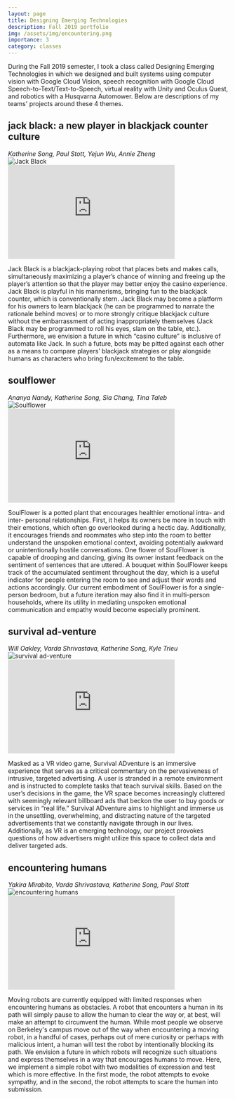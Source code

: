 ```yaml
---
layout: page
title: Designing Emerging Technologies
description: Fall 2019 portfolio
img: /assets/img/encountering.png
importance: 3
category: classes
---
```


During the Fall 2019 semester, I took a class called Designing Emerging Technologies in which we designed and built systems using computer vision with Google Cloud Vision, speech recognition with Google Cloud Speech-to-Text/Text-to-Speech, virtual reality with Unity and Oculus Quest, and robotics with a Husqvarna Automower. Below are descriptions of my teams' projects around these 4 themes. 

<h2>jack black: a new player in blackjack counter culture</h2>
<em>Katherine Song, Paul Stott, Yejun Wu, Annie Zheng</em>

<div class="row">
    <div class="col-sm mt-3 mt-md-0">
        <img class="img-fluid rounded z-depth-1" src="{{ '/assets/img/jackblack.png' | relative_url }}" alt="Jack Black" title="Jack Black"/>
    </div>
    <div class="col-sm mt-3 mt-md-0">
        <iframe width="380" height="214" src="https://www.youtube.com/embed/v2CpBpYoPgE" frameborder="0" allow="accelerometer; autoplay; clipboard-write; encrypted-media; gyroscope; picture-in-picture" allowfullscreen></iframe>
    </div>
</div>

Jack Black is a blackjack-playing robot that places bets and makes calls, simultaneously maximizing a player’s chance of winning and freeing up the player’s attention so that the player may better enjoy the casino experience. Jack Black is playful in his mannerisms, bringing fun to the blackjack counter, which is conventionally stern. Jack Black may become a platform for his owners to learn blackjack (he can be programmed to narrate the rationale behind moves) or to more strongly critique blackjack culture without the embarrassment of acting inappropriately themselves (Jack Black may be programmed to roll his eyes, slam on the table, etc.). Furthermore, we envision a future in which “casino culture” is inclusive of automata like Jack. In such a future, bots may be pitted against each other as a means to compare players’ blackjack strategies or play alongside humans as characters who bring fun/excitement to the table.

<p></p>
<h2>soulflower</h2>
<em>Ananya Nandy, Katherine Song, Sia Chang, Tina Taleb</em>

<div class="row">
    <div class="col-sm mt-3 mt-md-0">
        <img class="img-fluid rounded z-depth-1" src="{{ '/assets/img/soulflower.jpg' | relative_url }}" alt="Soulflower" title="Soulflower"/>
    </div>
    <div class="col-sm mt-3 mt-md-0">
        <iframe width="380" height="214" src="https://www.youtube.com/embed/jrJ6WAsjsq0" frameborder="0" allow="accelerometer; autoplay; clipboard-write; encrypted-media; gyroscope; picture-in-picture" allowfullscreen></iframe>
    </div>
</div>

SoulFlower is a potted plant that encourages healthier emotional intra- and inter- personal relationships. First, it helps its owners be more in touch with their emotions, which often go overlooked during a hectic day. Additionally, it encourages friends and roommates who step into the room to better understand the unspoken emotional context, avoiding potentially awkward or unintentionally hostile conversations. One flower of SoulFlower is capable of drooping and dancing, giving its owner instant feedback on the sentiment of sentences that are uttered. A bouquet within SoulFlower keeps track of the accumulated sentiment throughout the day, which is a useful indicator for people entering the room to see and adjust their words and actions accordingly. Our current embodiment of SoulFlower is for a single-person bedroom, but a future iteration may also find it in multi-person households, where its utility in mediating unspoken emotional communication and empathy would become especially prominent.

<p></p>
<h2>survival ad-venture</h2>
<em>Will Oakley, Varda Shrivastava, Katherine Song, Kyle Trieu</em>
<div class="row">
    <div class="col-sm mt-3 mt-md-0">
        <img class="img-fluid rounded z-depth-1" src="{{ '/assets/img/adventure.png' | relative_url }}" alt="survival ad-venture" title="survival ad-venture"/>
    </div>
    <div class="col-sm mt-3 mt-md-0">
        <iframe width="380" height="214" src="https://www.youtube.com/embed/797MgdMS7F8" frameborder="0" allow="accelerometer; autoplay; clipboard-write; encrypted-media; gyroscope; picture-in-picture" allowfullscreen></iframe>
    </div>
</div>

Masked as a VR video game, Survival ADventure is an immersive experience that serves as a critical commentary on the pervasiveness of intrusive, targeted advertising. A user is stranded in a remote environment and is instructed to complete tasks that teach survival skills. Based on the user’s decisions in the game, the VR space becomes increasingly cluttered with seemingly relevant billboard ads that beckon the user to buy goods or services in “real life.” Survival ADventure aims to highlight and immerse us in the unsettling, overwhelming, and distracting nature of the targeted advertisements that we constantly navigate through in our lives. Additionally, as VR is an emerging technology, our project provokes questions of how advertisers might utilize this space to collect data and deliver targeted ads.

<p></p>
<h2>encountering humans</h2>
<em>Yakira Mirabito, Varda Shrivastava, Katherine Song, Paul Stott</em>
<div class="row">
    <div class="col-sm mt-3 mt-md-0">
        <img class="img-fluid rounded z-depth-1" src="{{ '/assets/img/encountering.jpg' | relative_url }}" alt="encountering humans" title="encountering humans"/>
    </div>
    <div class="col-sm mt-3 mt-md-0">
        <iframe width="380" height="214" src="https://www.youtube.com/embed/35tnz3eSXQM" frameborder="0" allow="accelerometer; autoplay; clipboard-write; encrypted-media; gyroscope; picture-in-picture" allowfullscreen></iframe>
    </div>
</div>

Moving robots are currently equipped with limited responses when encountering humans as obstacles. A robot that encounters a human in its path will simply pause to allow the human to clear the way or, at best, will make an attempt to circumvent the human. While most people we observe on Berkeley's campus move out of the way when encountering a moving robot, in a handful of cases, perhaps out of mere curiosity or perhaps with malicious intent, a human will test the robot by intentionally blocking its path. We envision a future in which robots will recognize such situations and express themselves in a way that encourages humans to move. Here, we implement a simple robot with two modalities of expression and test which is more effective. In the first mode, the robot attempts to evoke sympathy, and in the second, the robot attempts to scare the human into submission.
